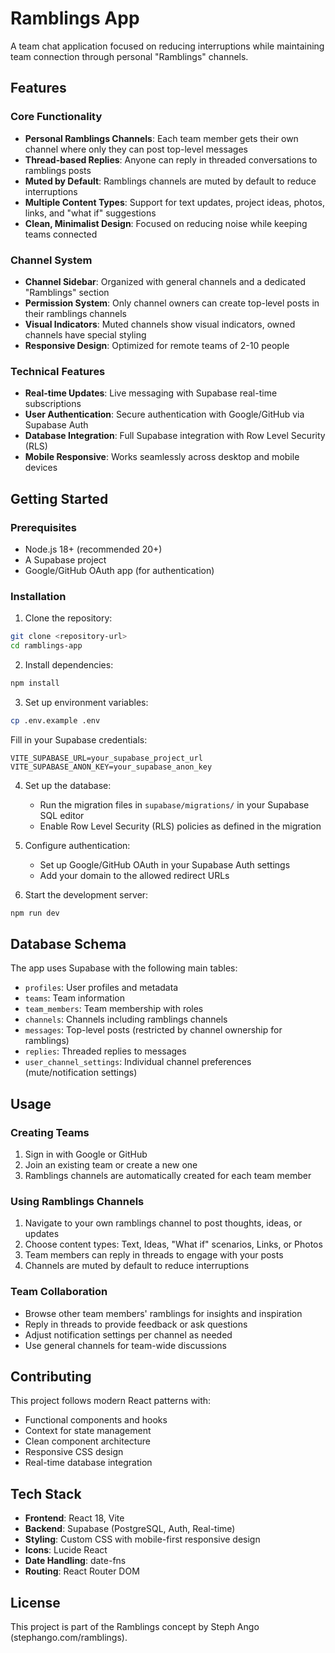 # Ramblings App

A team chat application focused on reducing interruptions while maintaining team connection through personal "Ramblings" channels.

## Features

### Core Functionality
- **Personal Ramblings Channels**: Each team member gets their own channel where only they can post top-level messages
- **Thread-based Replies**: Anyone can reply in threaded conversations to ramblings posts
- **Muted by Default**: Ramblings channels are muted by default to reduce interruptions
- **Multiple Content Types**: Support for text updates, project ideas, photos, links, and "what if" suggestions
- **Clean, Minimalist Design**: Focused on reducing noise while keeping teams connected

### Channel System
- **Channel Sidebar**: Organized with general channels and a dedicated "Ramblings" section
- **Permission System**: Only channel owners can create top-level posts in their ramblings channels
- **Visual Indicators**: Muted channels show visual indicators, owned channels have special styling
- **Responsive Design**: Optimized for remote teams of 2-10 people

### Technical Features
- **Real-time Updates**: Live messaging with Supabase real-time subscriptions
- **User Authentication**: Secure authentication with Google/GitHub via Supabase Auth
- **Database Integration**: Full Supabase integration with Row Level Security (RLS)
- **Mobile Responsive**: Works seamlessly across desktop and mobile devices

## Getting Started

### Prerequisites
- Node.js 18+ (recommended 20+)
- A Supabase project
- Google/GitHub OAuth app (for authentication)

### Installation

1. Clone the repository:
```bash
git clone <repository-url>
cd ramblings-app
```

2. Install dependencies:
```bash
npm install
```

3. Set up environment variables:
```bash
cp .env.example .env
```

Fill in your Supabase credentials:
```
VITE_SUPABASE_URL=your_supabase_project_url
VITE_SUPABASE_ANON_KEY=your_supabase_anon_key
```

4. Set up the database:
   - Run the migration files in `supabase/migrations/` in your Supabase SQL editor
   - Enable Row Level Security (RLS) policies as defined in the migration

5. Configure authentication:
   - Set up Google/GitHub OAuth in your Supabase Auth settings
   - Add your domain to the allowed redirect URLs

6. Start the development server:
```bash
npm run dev
```

## Database Schema

The app uses Supabase with the following main tables:
- `profiles`: User profiles and metadata
- `teams`: Team information
- `team_members`: Team membership with roles
- `channels`: Channels including ramblings channels
- `messages`: Top-level posts (restricted by channel ownership for ramblings)
- `replies`: Threaded replies to messages
- `user_channel_settings`: Individual channel preferences (mute/notification settings)

## Usage

### Creating Teams
1. Sign in with Google or GitHub
2. Join an existing team or create a new one
3. Ramblings channels are automatically created for each team member

### Using Ramblings Channels
1. Navigate to your own ramblings channel to post thoughts, ideas, or updates
2. Choose content types: Text, Ideas, "What if" scenarios, Links, or Photos
3. Team members can reply in threads to engage with your posts
4. Channels are muted by default to reduce interruptions

### Team Collaboration
- Browse other team members' ramblings for insights and inspiration
- Reply in threads to provide feedback or ask questions
- Adjust notification settings per channel as needed
- Use general channels for team-wide discussions

## Contributing

This project follows modern React patterns with:
- Functional components and hooks
- Context for state management
- Clean component architecture
- Responsive CSS design
- Real-time database integration

## Tech Stack

- **Frontend**: React 18, Vite
- **Backend**: Supabase (PostgreSQL, Auth, Real-time)
- **Styling**: Custom CSS with mobile-first responsive design
- **Icons**: Lucide React
- **Date Handling**: date-fns
- **Routing**: React Router DOM

## License

This project is part of the Ramblings concept by Steph Ango (stephango.com/ramblings).
